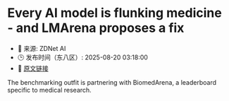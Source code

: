 # Every AI model is flunking medicine - and LMArena proposes a fix
- 📅 来源: ZDNet AI
- 🕒 发布时间（东八区）: 2025-08-20 03:18:00
- 🔗 [原文链接](https://www.zdnet.com/article/every-ai-model-is-flunking-medicine-and-lmarena-proposes-a-fix/)

The benchmarking outfit is partnering with BiomedArena, a leaderboard specific to medical research.